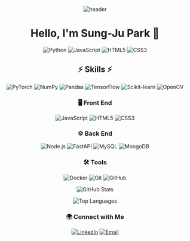 <!-- 헤더 -->
<p align="center">
  <img src="https://capsule-render.vercel.app/api?type=waving&color=0:ff7f50,100:1e90ff&height=200&section=header&text=Sung-Ju%20Park&fontSize=50&fontColor=ffffff" alt="header" />
</p>


<h1 align="center">Hello, I'm Sung-Ju Park 👋</h1>

<p align="center">
  <img src="https://img.shields.io/badge/LANGUAGE-Python-blue?style=flat-square&logo=python" alt="Python"/>
  <img src="https://img.shields.io/badge/LANGUAGE-JavaScript-yellow?style=flat-square&logo=javascript" alt="JavaScript"/>
  <img src="https://img.shields.io/badge/LANGUAGE-HTML5-orange?style=flat-square&logo=html5" alt="HTML5"/>
  <img src="https://img.shields.io/badge/LANGUAGE-CSS3-blue?style=flat-square&logo=css3" alt="CSS3"/>
</p>

<h2 align="center">⚡ Skills ⚡</h2>

<p align="center">
  <img src="https://img.shields.io/badge/ML/DL-PyTorch-orange?style=flat-square&logo=pytorch" alt="PyTorch"/>
  <img src="https://img.shields.io/badge/ML/DL-NumPy-blue?style=flat-square&logo=numpy" alt="NumPy"/>
  <img src="https://img.shields.io/badge/ML/DL-Pandas-purple?style=flat-square&logo=pandas" alt="Pandas"/>
  <img src="https://img.shields.io/badge/ML/DL-TensorFlow-orange?style=flat-square&logo=tensorflow" alt="TensorFlow"/>
  <img src="https://img.shields.io/badge/ML/DL-Scikit--learn-green?style=flat-square&logo=scikit-learn" alt="Scikit-learn"/>
  <img src="https://img.shields.io/badge/ML/DL-OpenCV-green?style=flat-square&logo=opencv" alt="OpenCV"/>
</p>

<h3 align="center">🖥️ Front End</h3>

<p align="center">
  <img src="https://img.shields.io/badge/Front_End-JavaScript-yellow?style=flat-square&logo=javascript" alt="JavaScript"/>
  <img src="https://img.shields.io/badge/Front_End-HTML5-orange?style=flat-square&logo=html5" alt="HTML5"/>
  <img src="https://img.shields.io/badge/Front_End-CSS3-blue?style=flat-square&logo=css3" alt="CSS3"/>
</p>

<h3 align="center">⚙️ Back End</h3>

<p align="center">
  <img src="https://img.shields.io/badge/Back_End-Node.js-green?style=flat-square&logo=node.js" alt="Node.js"/>
  <img src="https://img.shields.io/badge/Back_End-FastAPI-green?style=flat-square&logo=fastapi" alt="FastAPI"/>
  <img src="https://img.shields.io/badge/Back_End-MySQL-blue?style=flat-square&logo=mysql" alt="MySQL"/>
  <img src="https://img.shields.io/badge/Back_End-MongoDB-green?style=flat-square&logo=mongodb" alt="MongoDB"/>
</p>

<h3 align="center">🛠 Tools</h3>

<p align="center">
  <img src="https://img.shields.io/badge/Tools-Docker-blue?style=flat-square&logo=docker" alt="Docker"/>
  <img src="https://img.shields.io/badge/Tools-Git-orange?style=flat-square&logo=git" alt="Git"/>
  <img src="https://img.shields.io/badge/Tools-GitHub-black?style=flat-square&logo=github" alt="GitHub"/>
</p>

<p align="center">
  <img src="https://github-readme-stats.vercel.app/api?username=sung-ju-park&show_icons=true&theme=radical" alt="GitHub Stats"/>
</p>

<p align="center">
  <img src="https://github-readme-stats.vercel.app/api/top-langs/?username=sung-ju-park&layout=compact&theme=radical" alt="Top Languages"/>
</p>

<h3 align="center">🌍 Connect with Me</h3>

<p align="center">
  <a href="https://linkedin.com/in/sung-ju-park" target="_blank"><img src="https://img.shields.io/badge/LinkedIn-0077B5?style=flat-square&logo=linkedin&logoColor=white" alt="LinkedIn"/></a>
  <a href="mailto:sungju.park@example.com"><img src="https://img.shields.io/badge/Email-D14836?style=flat-square&logo=gmail&logoColor=white" alt="Email"/></a>
</p>
